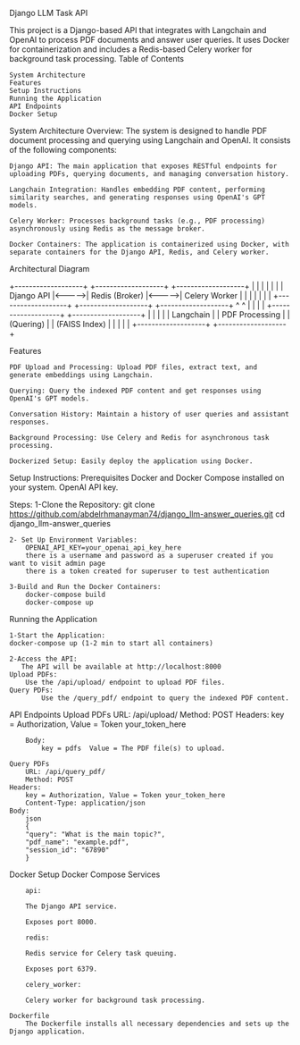 Django LLM Task API

This project is a Django-based API that integrates with Langchain and OpenAI to process PDF documents and answer user queries. It uses Docker for containerization and includes a Redis-based Celery worker for background task processing.
Table of Contents

    System Architecture
    Features
    Setup Instructions
    Running the Application
    API Endpoints
    Docker Setup


System Architecture
  Overview:
  The system is designed to handle PDF document processing and querying using Langchain and OpenAI. It consists of the following components:

    Django API: The main application that exposes RESTful endpoints for uploading PDFs, querying documents, and managing conversation history.

    Langchain Integration: Handles embedding PDF content, performing similarity searches, and generating responses using OpenAI's GPT models.

    Celery Worker: Processes background tasks (e.g., PDF processing) asynchronously using Redis as the message broker.

    Docker Containers: The application is containerized using Docker, with separate containers for the Django API, Redis, and Celery worker.

Architectural Diagram

+-------------------+       +-------------------+       +-------------------+
|                   |       |                   |       |                   |
|   Django API      |<----->|   Redis (Broker)  |<----->|   Celery Worker   |
|                   |       |                   |       |                   |
+-------------------+       +-------------------+       +-------------------+
        ^                                                      ^
        |                                                      |
        |                                                      |
+-------------------+       			       	+-------------------+
|                   |                                 	|                   |
|   Langchain       |                		       	|   PDF Processing  |
|   (Quering)       |              	       		|   (FAISS Index)   |
|                   |                                 	|                   |
+-------------------+       			       	+-------------------+



Features

    PDF Upload and Processing: Upload PDF files, extract text, and generate embeddings using Langchain.

    Querying: Query the indexed PDF content and get responses using OpenAI's GPT models.

    Conversation History: Maintain a history of user queries and assistant responses.

    Background Processing: Use Celery and Redis for asynchronous task processing.

    Dockerized Setup: Easily deploy the application using Docker.
    
    
    
 Setup Instructions:
	Prerequisites
		Docker and Docker Compose installed on your system.
		OpenAI API key.

Steps:
	1-Clone the Repository:
   	        git clone https://github.com/abdelrhmanayman74/django_llm-answer_queries.git
		cd django_llm-answer_queries

   	2- Set Up Environment Variables:
		OPENAI_API_KEY=your_openai_api_key_here
		there is a username and password as a superuser created if you want to visit admin page
		there is a token created for superuser to test authentication

	3-Build and Run the Docker Containers:
		docker-compose build
		docker-compose up	
		
		
 Running the Application

    1-Start the Application:
	docker-compose up (1-2 min to start all containers)

    2-Access the API:
       The API will be available at http://localhost:8000
	Upload PDFs:
		Use the /api/upload/ endpoint to upload PDF files.
	Query PDFs:
	        Use the /query_pdf/ endpoint to query the indexed PDF content.

API Endpoints
	Upload PDFs
		URL: /api/upload/
			Method: POST
		Headers:
			key = Authorization, Value = Token your_token_here  
			
		Body:
			key = pdfs  Value = The PDF file(s) to upload.
	
	Query PDFs
		URL: /api/query_pdf/
		Method: POST
	Headers:
		key = Authorization, Value = Token your_token_here
		Content-Type: application/json
	Body:
	    json
	    {
		"query": "What is the main topic?",
		"pdf_name": "example.pdf",
		"session_id": "67890"
	    }

Docker Setup
	Docker Compose Services

	    api:

		The Django API service.

		Exposes port 8000.

	    redis:

		Redis service for Celery task queuing.

		Exposes port 6379.

	    celery_worker:

		Celery worker for background task processing.

	Dockerfile
		The Dockerfile installs all necessary dependencies and sets up the Django application.
	
	
	
